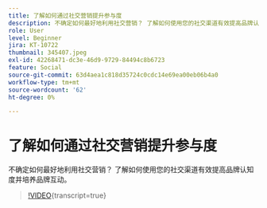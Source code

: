 ```yaml
---
title: 了解如何通过社交营销提升参与度
description: 不确定如何最好地利用社交营销？ 了解如何使用您的社交渠道有效提高品牌认知度并培养品牌互动。
role: User
level: Beginner
jira: KT-10722
thumbnail: 345407.jpeg
exl-id: 42268471-dc3e-46d9-9729-84494c8b6723
feature: Social
source-git-commit: 63d4aea1c818d35724c0cdc14e69ea00eb06b4a0
workflow-type: tm+mt
source-wordcount: '62'
ht-degree: 0%

---
```


# 了解如何通过社交营销提升参与度

不确定如何最好地利用社交营销？ 了解如何使用您的社交渠道有效提高品牌认知度并培养品牌互动。

>[!VIDEO](https://video.tv.adobe.com/v/345407/?quality=12&learn=on){transcript=true}
